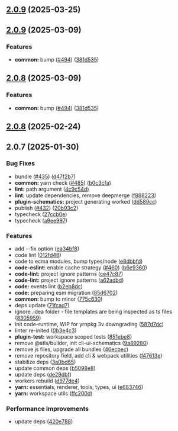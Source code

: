 ## [2.0.9](https://github.com/atls/raijin/compare/@atls/code-lint@2.0.9...@atls/code-lint@2.0.9) (2025-03-25)

## [2.0.9](https://github.com/atls/raijin/compare/@atls/code-lint@2.0.8...@atls/code-lint@2.0.9) (2025-03-09)

### Features

- **common:** bump ([#494](https://github.com/atls/raijin/issues/494)) ([381d535](https://github.com/atls/raijin/commit/381d5357c2818e157330933edb9256936d251ca3))

## [2.0.8](https://github.com/atls/raijin/compare/@atls/code-lint@2.0.8...@atls/code-lint@2.0.8) (2025-03-09)

### Features

- **common:** bump ([#494](https://github.com/atls/raijin/issues/494)) ([381d535](https://github.com/atls/raijin/commit/381d5357c2818e157330933edb9256936d251ca3))

## [2.0.8](https://github.com/atls/raijin/compare/@atls/code-lint@2.0.7...@atls/code-lint@2.0.8) (2025-02-24)

## 2.0.7 (2025-01-30)

### Bug Fixes

- bundle ([#435](https://github.com/atls/raijin/issues/435)) ([d47f2b7](https://github.com/atls/raijin/commit/d47f2b72c7038339a5df54702ec0af5a9cd5f886))
- **common:** yarn check ([#485](https://github.com/atls/raijin/issues/485)) ([b0c3cfa](https://github.com/atls/raijin/commit/b0c3cfad8f559c55691ca733c7a3a7b3cd00c4d8))
- **lint:** path argument ([4c9c54d](https://github.com/atls/raijin/commit/4c9c54dd937a83e25911e11344e5913896acc525))
- **lint:** update dependencies, remove deepmerge ([f888223](https://github.com/atls/raijin/commit/f8882231cdc94c1d449649a1d4501fc5ff13b51e))
- **plugin-schematics:** project generating worked ([dd589cc](https://github.com/atls/raijin/commit/dd589cce3aec3cec31974a5eef312712b762ca92))
- publish ([#432](https://github.com/atls/raijin/issues/432)) ([20b93c2](https://github.com/atls/raijin/commit/20b93c21f104511e70dfb2599d882690892c211f))
- typecheck ([27ccb0e](https://github.com/atls/raijin/commit/27ccb0ef63898afd00b830952914e060b8dd5593))
- typecheck ([a9ee997](https://github.com/atls/raijin/commit/a9ee9977d75c5ca4267ea2f7f2d9e2c727704838))

### Features

- add --fix option ([ea34bf8](https://github.com/atls/raijin/commit/ea34bf85b352f22bc077ba0750f23ed2d36c93a8))
- code lint ([012fd48](https://github.com/atls/raijin/commit/012fd48257910582b8ca9f17275fb3ddeffadf15))
- code to ecma modules, bump types/node ([e8dbbfd](https://github.com/atls/raijin/commit/e8dbbfd6891ef59fbd40cb978792f5f6b2642f11))
- **code-eslint:** enable cache strategy ([#460](https://github.com/atls/raijin/issues/460)) ([b6e9360](https://github.com/atls/raijin/commit/b6e9360394fdf195713d9bfa5b0390f326dc3655))
- **code-lint:** project ignore patterns ([ce47c87](https://github.com/atls/raijin/commit/ce47c871d21f7e8178b5f98a9d3e4b79ae406fc6))
- **code-lint:** project ignore patterns ([a62adbd](https://github.com/atls/raijin/commit/a62adbd4e81cf545b9e6c6e3089babfe44697222))
- **code:** events lint ([b2eb8dc](https://github.com/atls/raijin/commit/b2eb8dc1357a59b17c38f8c65a83dae3d704f3b3))
- **code:** preparing esm migration ([85d6702](https://github.com/atls/raijin/commit/85d6702f217df0e0e6e978a98599d1cb1a61f87c))
- **common:** bump to minor ([775c630](https://github.com/atls/raijin/commit/775c630061f91970a65e34afabeea8d029e02176))
- deps update ([71fcad7](https://github.com/atls/raijin/commit/71fcad7089b2eed59805d4a537c6164a7fd42eaa))
- ignore .idea folder - file templates are being inspected as ts files ([8305959](https://github.com/atls/raijin/commit/8305959acc356119dfb816aaea0a76cc9543b182))
- init code-runtime, WIP for yrnpkg 3v downgrading ([587d7dc](https://github.com/atls/raijin/commit/587d7dc75c6b08c2a4b0a0b4bf380939de83a6c3))
- linter re-inited ([0b3e4c3](https://github.com/atls/raijin/commit/0b3e4c3085a83e8fc74cf0e34c6a720e39a78501))
- **plugin-test:** workspace scoped tests ([851ebe8](https://github.com/atls/raijin/commit/851ebe8061fffc31ad7a37f6ad7bf3e9e75ab869))
- remove @atls/builder, init cli-ui-schematics ([9a89280](https://github.com/atls/raijin/commit/9a892802fc3571f5ca46da67dcd10dcdc016e476))
- remove js files, upgrade all bundles ([46ecbec](https://github.com/atls/raijin/commit/46ecbec27339babc3c0c894b29c544e6c554e7b2))
- remove repository field, add cli & webpack utilities ([f47613e](https://github.com/atls/raijin/commit/f47613e9784e9eea86ed98e712198b000ca5766d))
- stabilize deps ([3a0bd65](https://github.com/atls/raijin/commit/3a0bd65071d207c2cb22cfe05b664d37d5f7a4c9))
- update common deps ([b5098e8](https://github.com/atls/raijin/commit/b5098e843c0153a476c16ae8607ba2b598accb60))
- update deps ([de29dbf](https://github.com/atls/raijin/commit/de29dbffcc0c1b9cf081825987e733352b1761a7))
- workers rebuild ([d977de4](https://github.com/atls/raijin/commit/d977de4214dbd7b7fbb7c1395655bcf0b838969e))
- **yarn:** essentials, renderer, tools, types, ui ([e683746](https://github.com/atls/raijin/commit/e683746e203e1d8486c1f4d92d9d9d8f785f84ee))
- **yarn:** workspace utils ([ffc200d](https://github.com/atls/raijin/commit/ffc200d0f0cf6444fe9053a7f046a5d039f79177))

### Performance Improvements

- update deps ([420e788](https://github.com/atls/raijin/commit/420e78845558ecf40aa2b9a63872118d6a5a4b4a))
